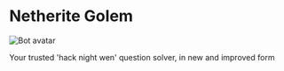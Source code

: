 # Netherite Golem

![Bot avatar](https://cloud-quk8sbuwk-hack-club-bot.vercel.app/0image_1_512x512u.png)

Your trusted 'hack night wen' question solver, in new and improved form

